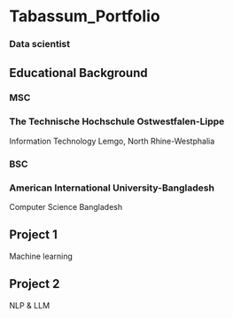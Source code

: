 # Tabassum_Portfolio
### Data scientist
## Educational Background
### MSC
### **The Technische Hochschule Ostwestfalen-Lippe**
Information Technology
Lemgo, North Rhine-Westphalia
### BSC
### **American International University-Bangladesh**
Computer Science
Bangladesh
## Project 1
  Machine learning 
## Project 2
  NLP & LLM
